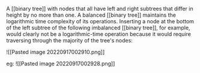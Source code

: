 A [[binary tree]] with nodes that all have left and right subtrees that differ in height by no more than one.
A balanced [[binary tree]] maintains the logarithmic time complexity of its operations.
Inserting a node at the bottom of the left subtree of the following imbalanced [[binary tree]], for example, would clearly not be a logarithmic-time operation because it would require traversing through the majority of the tree's nodes:

![[Pasted image 20220917002910.png]]

eg: 
![[Pasted image 20220917002928.png]]